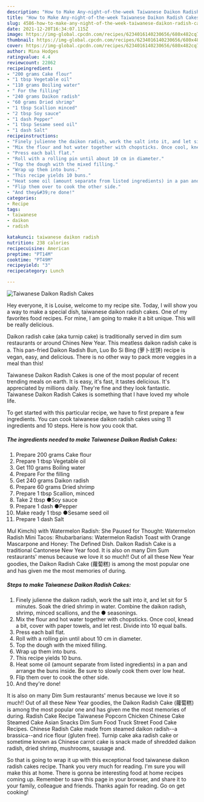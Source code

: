 ```yaml
---
description: "How to Make Any-night-of-the-week Taiwanese Daikon Radish Cakes"
title: "How to Make Any-night-of-the-week Taiwanese Daikon Radish Cakes"
slug: 4586-how-to-make-any-night-of-the-week-taiwanese-daikon-radish-cakes
date: 2021-12-20T16:34:07.115Z
image: https://img-global.cpcdn.com/recipes/6234016140230656/680x482cq70/taiwanese-daikon-radish-cakes-recipe-main-photo.jpg
thumbnail: https://img-global.cpcdn.com/recipes/6234016140230656/680x482cq70/taiwanese-daikon-radish-cakes-recipe-main-photo.jpg
cover: https://img-global.cpcdn.com/recipes/6234016140230656/680x482cq70/taiwanese-daikon-radish-cakes-recipe-main-photo.jpg
author: Mina Hodges
ratingvalue: 4.4
reviewcount: 22862
recipeingredient:
- "200 grams Cake flour"
- "1 tbsp Vegetable oil"
- "110 grams Boiling water"
- " For the filling"
- "240 grams Daikon radish"
- "60 grams Dried shrimp"
- "1 tbsp Scallion minced"
- "2 tbsp Soy sauce"
- "1 dash Pepper"
- "1 tbsp Sesame seed oil"
- "1 dash Salt"
recipeinstructions:
- "Finely julienne the daikon radish, work the salt into it, and let sit for 5 minutes. Soak the dried shrimp in water. Combine the daikon radish, shrimp, minced scallions, and the ● seasonings."
- "Mix the flour and hot water together with chopsticks. Once cool, knead a bit, cover with paper towels, and let rest. Divide into 10 equal balls."
- "Press each ball flat."
- "Roll with a rolling pin until about 10 cm in diameter."
- "Top the dough with the mixed filling."
- "Wrap up them into buns."
- "This recipe yields 10 buns."
- "Heat some oil (amount separate from listed ingredients) in a pan and arrange the buns inside. Be sure to slowly cook them over low heat."
- "Flip them over to cook the other side."
- "And they&#39;re done!"
categories:
- Recipe
tags:
- taiwanese
- daikon
- radish

katakunci: taiwanese daikon radish 
nutrition: 238 calories
recipecuisine: American
preptime: "PT14M"
cooktime: "PT49M"
recipeyield: "3"
recipecategory: Lunch

---
```



![Taiwanese Daikon Radish Cakes](https://img-global.cpcdn.com/recipes/6234016140230656/680x482cq70/taiwanese-daikon-radish-cakes-recipe-main-photo.jpg)

Hey everyone, it is Louise, welcome to my recipe site. Today, I will show you a way to make a special dish, taiwanese daikon radish cakes. One of my favorites food recipes. For mine, I am going to make it a bit unique. This will be really delicious.

Daikon radish cake (aka turnip cake) is traditionally served in dim sum restaurants or around Chines New Year. This meatless daikon radish cake is a. This pan-fried Daikon Radish Bun, Luo Bo Si Bing (萝卜丝饼) recipe is vegan, easy, and delicious. There is no other way to pack more veggies in a meal than this!

Taiwanese Daikon Radish Cakes is one of the most popular of recent trending meals on earth. It is easy, it's fast, it tastes delicious. It's appreciated by millions daily. They're fine and they look fantastic. Taiwanese Daikon Radish Cakes is something that I have loved my whole life.


To get started with this particular recipe, we have to first prepare a few ingredients. You can cook taiwanese daikon radish cakes using 11 ingredients and 10 steps. Here is how you cook that.

<!--inarticleads1-->

##### The ingredients needed to make Taiwanese Daikon Radish Cakes:

1. Prepare 200 grams Cake flour
1. Prepare 1 tbsp Vegetable oil
1. Get 110 grams Boiling water
1. Prepare  For the filling
1. Get 240 grams Daikon radish
1. Prepare 60 grams Dried shrimp
1. Prepare 1 tbsp Scallion, minced
1. Take 2 tbsp ●Soy sauce
1. Prepare 1 dash ●Pepper
1. Make ready 1 tbsp ●Sesame seed oil
1. Prepare 1 dash Salt


Mul Kimchi) with Watermelon Radish: She Paused for Thought: Watermelon Radish Mini Tacos: Rhubarbarians: Watermelon Radish Toast with Orange Mascarpone and Honey: The Defined Dish. Daikon Radish Cake is a traditional Cantonese New Year food. It is also on many Dim Sum restaurants&#39; menus because we love it so much!! Out of all these New Year goodies, the Daikon Radish Cake (蘿蔔糕) is among the most popular one and has given me the most memories of during. 

<!--inarticleads2-->

##### Steps to make Taiwanese Daikon Radish Cakes:

1. Finely julienne the daikon radish, work the salt into it, and let sit for 5 minutes. Soak the dried shrimp in water. Combine the daikon radish, shrimp, minced scallions, and the ● seasonings.
1. Mix the flour and hot water together with chopsticks. Once cool, knead a bit, cover with paper towels, and let rest. Divide into 10 equal balls.
1. Press each ball flat.
1. Roll with a rolling pin until about 10 cm in diameter.
1. Top the dough with the mixed filling.
1. Wrap up them into buns.
1. This recipe yields 10 buns.
1. Heat some oil (amount separate from listed ingredients) in a pan and arrange the buns inside. Be sure to slowly cook them over low heat.
1. Flip them over to cook the other side.
1. And they&#39;re done!


It is also on many Dim Sum restaurants&#39; menus because we love it so much!! Out of all these New Year goodies, the Daikon Radish Cake (蘿蔔糕) is among the most popular one and has given me the most memories of during. Radish Cake Recipe Taiwanese Popcorn Chicken Chinese Cake Steamed Cake Asian Snacks Dim Sum Food Truck Street Food Cake Recipes. Chinese Radish Cake made from steamed daikon radish--a brassica--and rice flour (gluten free). Turnip cake aka radish cake or sometime known as Chinese carrot cake is snack made of shredded daikon radish, dried shrimp, mushrooms, sausage and. 

So that is going to wrap it up with this exceptional food taiwanese daikon radish cakes recipe. Thank you very much for reading. I'm sure you will make this at home. There is gonna be interesting food at home recipes coming up. Remember to save this page in your browser, and share it to your family, colleague and friends. Thanks again for reading. Go on get cooking!
